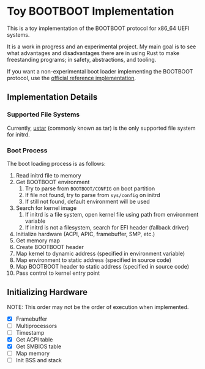 # Toy BOOTBOOT Implementation

This is a toy implementation of the BOOTBOOT protocol for x86_64 UEFI systems.

It is a work in progress and an experimental project. My main goal is to see what advantages and disadvantages there are in using Rust to make freestanding programs; in safety, abstractions, and tooling.

If you want a non-experimental boot loader implementing the BOOTBOOT protocol, use the [official reference implementation](https://gitlab.com/bztsrc/bootboot).

## Implementation Details

### Supported File Systems

Currently, [ustar](https://en.wikipedia.org/wiki/Tar_(computing)) (commonly known as tar) is the only supported file system for initrd.

### Boot Process

The boot loading process is as follows:

1. Read initrd file to memory
2. Get BOOTBOOT environment
	1. Try to parse from `BOOTBOOT/CONFIG` on boot partition
	2. If file not found, try to parse from `sys/config` on initrd
	3. If still not found, default environment will be used
2. Search for kernel image
	1. If initrd is a file system, open kernel file using path from environment variable
	2. If initrd is not a filesystem, search for EFI header (fallback driver)
3. Initialize hardware (ACPI, APIC, framebuffer, SMP, etc.)
4. Get memory map
5. Create BOOTBOOT header
6. Map kernel to dynamic address (specified in environment variable)
7. Map environment to static address (specified in source code)
8. Map BOOTBOOT header to static address (specified in source code)
9. Pass control to kernel entry point

## Initializing Hardware

NOTE: This order may not be the order of execution when implemented.

- [x] Framebuffer
- [ ] Multiprocessors
- [ ] Timestamp
- [x] Get ACPI table
- [x] Get SMBIOS table
- [ ] Map memory
- [ ] Init BSS and stack
